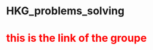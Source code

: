 # HKG_problems_solving

<h1 style="color:red;>this irepostory for people who joined in hk-gang Facebook group</h1>
<img src="hkch.jpg" alt="Flowers in Chania" width="460" height="345">
<p style="color:golde;><a href="https://web.facebook.com/groups/HK6GANG"> this is the link of the groupe</a></p>
